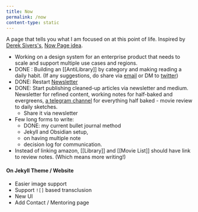```yaml
---
title: Now
permalink: /now
content-type: static
---
```


A page that tells you what I am focused on at this point of life. Inspired by [Derek Sivers's](https://sive.rs/nowff), [Now Page idea](https://nownownow.com/about). 

- Working on a design system for an enterprise product that needs to scale and support multiple use cases and regions.
- DONE : Building an [[AntiLibrary]] by category and making reading a daily habit. (If any suggestions, do share via [email](mailto:hiran.v@gmail.com) or DM to [twitter](http://twitter.com/hfactor))
- DONE: Restart [Newsletter](https://hiran.substack.com/)
- DONE: Start publishing cleaned-up articles via newsletter and medium. Newsletter for refined content, working notes for half-baked and evergreens, [a telegram channel](https://t.me/hiranlog) for everything half baked - movie review to daily sketches. 
	- Share it via newsletter
- Few long forms to write:
	- DONE: my current bullet journal method
	- Jekyll and Obsidian setup, 
	- on having multiple note
	- decision log for communication. 
- Instead of linking amazon, [[Library]] and [[Movie List]] should have link to review notes. (Which means more writing!)

#### On Jekyll Theme / Website
- Easier image support
- Support `![]` based transclusion 
- New UI
- Add Contact / Mentoring page